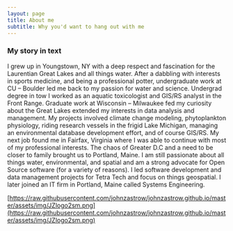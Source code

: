 ```yaml
---
layout: page
title: About me
subtitle: Why you'd want to hang out with me
---
```


### My story in text

I grew up in Youngstown, NY with a deep respect and fascination for the Laurentian Great Lakes and all things water. After a dabbling with interests in sports medicine, and being a professional potter, undergraduate work at CU – Boulder led me back to my passion for water and science. Undergrad degree in tow I worked as an aquatic toxicologist and GIS/RS analyst in the Front Range. Graduate work at Wisconsin – Milwaukee fed my curiosity about the Great Lakes extended my interests in data analysis and management. My projects involved climate change modeling, phytoplankton physiology, riding research vessels in the frigid Lake Michigan, managing an environmental database development effort, and of course GIS/RS. My next job found me in Fairfax, Virginia where I was able to continue with most of my professional interests. The chaos of Greater D.C and a need to be closer to family brought us to Portland, Maine. I am still passionate about all things water, environmental, and spatial and am a strong advocate for Open Source software (for a variety of reasons). I led software development and data management projects for Tetra Tech and focus on things geospatial. I later joined an IT firm in Portland, Maine called Systems Engineering.

[https://raw.githubusercontent.com/johnzastrow/johnzastrow.github.io/master/assets/img/JZlogo2sm.png](https://raw.githubusercontent.com/johnzastrow/johnzastrow.github.io/master/assets/img/JZlogo2sm.png)